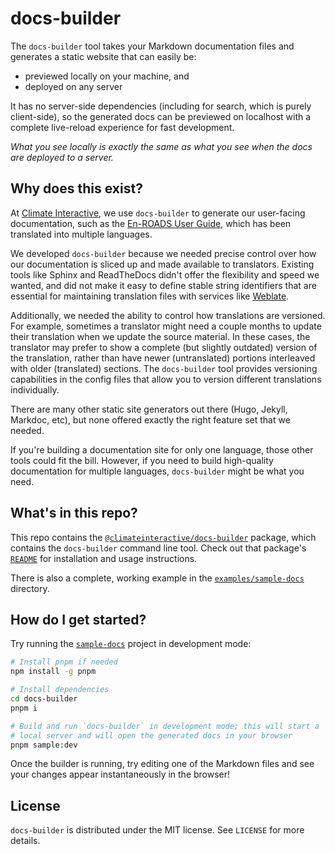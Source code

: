 # docs-builder

The `docs-builder` tool takes your Markdown documentation files and generates a
static website that can easily be:
* previewed locally on your machine, and
* deployed on any server

It has no server-side dependencies (including for search, which is purely
client-side), so the generated docs can be previewed on localhost with a
complete live-reload experience for fast development.

_What you see locally is exactly the same as what you see when the docs are
deployed to a server._

## Why does this exist?

At [Climate Interactive](https://www.climateinteractive.org), we use `docs-builder` to
generate our user-facing documentation, such as the
[En-ROADS User Guide](https://docs.climateinteractive.org/projects/en-roads/en/latest),
which has been translated into multiple languages.

We developed `docs-builder` because we needed precise control over how our documentation
is sliced up and made available to translators.
Existing tools like Sphinx and ReadTheDocs didn't offer the flexibility and speed we
wanted, and did not make it easy to define stable string identifiers that are essential
for maintaining translation files with services like [Weblate](https://weblate.org).

Additionally, we needed the ability to control how translations are versioned.
For example, sometimes a translator might need a couple months to update their
translation when we update the source material.
In these cases, the translator may prefer to show a complete (but slightly outdated)
version of the translation, rather than have newer (untranslated) portions
interleaved with older (translated) sections.
The `docs-builder` tool provides versioning capabilities in the config files that
allow you to version different translations individually.

There are many other static site generators out there (Hugo, Jekyll, Markdoc, etc),
but none offered exactly the right feature set that we needed.

If you're building a documentation site for only one language, those other tools
could fit the bill.
However, if you need to build high-quality documentation for multiple languages,
`docs-builder` might be what you need.

## What's in this repo?

This repo contains the [`@climateinteractive/docs-builder`](./packages/docs-builder) package, which contains
the `docs-builder` command line tool.
Check out that package's [`README`](./packages/docs-builder) for installation and usage instructions.

There is also a complete, working example in the [`examples/sample-docs`](./examples/sample-docs) directory.

## How do I get started?

Try running the [`sample-docs`](./examples/sample-docs) project in development mode:

```sh
# Install pnpm if needed
npm install -g pnpm

# Install dependencies
cd docs-builder
pnpm i

# Build and run `docs-builder` in development mode; this will start a
# local server and will open the generated docs in your browser
pnpm sample:dev
```

Once the builder is running, try editing one of the Markdown files and see your
changes appear instantaneously in the browser!

## License

`docs-builder` is distributed under the MIT license. See `LICENSE` for more details.
